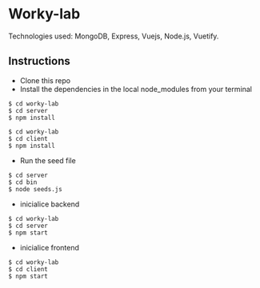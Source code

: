 # Worky-lab

Technologies used: MongoDB, Express, Vuejs, Node.js, Vuetify.

## Instructions

- Clone this repo
- Install the dependencies in the local node_modules from your terminal
```
$ cd worky-lab
$ cd server
$ npm install
```
```
$ cd worky-lab
$ cd client
$ npm install
```
- Run the seed file
```
$ cd server
$ cd bin
$ node seeds.js
```
- inicialice backend
```
$ cd worky-lab
$ cd server
$ npm start
```
- inicialice frontend
```
$ cd worky-lab
$ cd client
$ npm start
```
